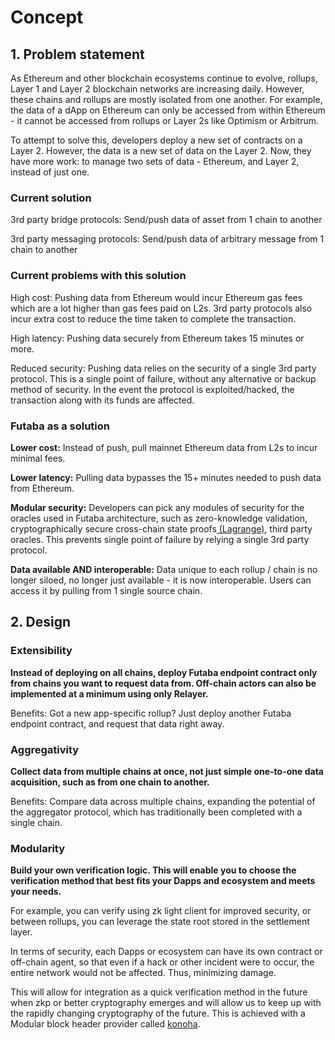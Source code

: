 # Concept

## 1. Problem statement

As Ethereum and other blockchain ecosystems continue to evolve, rollups, Layer 1 and Layer 2 blockchain networks are increasing daily. However, these chains and rollups are mostly isolated from one another. For example, the data of a dApp on Ethereum can only be accessed from within Ethereum - it cannot be accessed from rollups or Layer 2s like Optimism or Arbitrum.

To attempt to solve this, developers deploy a new set of contracts on a Layer 2. However, the data is a new set of data on the Layer 2. Now, they have more work: to manage two sets of data - Ethereum, and Layer 2, instead of just one.

### Current solution

3rd party bridge protocols: Send/push data of asset from 1 chain to another

3rd party messaging protocols: Send/push data of arbitrary message from 1 chain to another

### Current problems with this solution

High cost: Pushing data from Ethereum would incur Ethereum gas fees which are a lot higher than gas fees paid on L2s. 3rd party protocols also incur extra cost to reduce the time taken to complete the transaction.

High latency: Pushing data securely from Ethereum takes 15 minutes or more.

Reduced security: Pushing data relies on the security of a single 3rd party protocol. This is a single point of failure, without any alternative or backup method of security. In the event the protocol is exploited/hacked, the transaction along with its funds are affected.

### Futaba as a solution

**Lower cost:** Instead of push, pull mainnet Ethereum data from L2s to incur minimal fees.

**Lower latency:** Pulling data bypasses the 15+ minutes needed to push data from Ethereum.

**Modular security:** Developers can pick any modules of security for the oracles used in Futaba architecture, such as zero-knowledge validation, cryptographically secure cross-chain state proofs[ (Lagrange)](https://app.gitbook.com/o/Thz2mfuoktjdE6MeG8yW/s/sOs4pzHyvFKixViaeh5C/\~/changes/26/protocol/konoha/lagrange), third party oracles. This prevents single point of failure by relying a single 3rd party protocol.

**Data available AND interoperable:** Data unique to each rollup / chain is no longer siloed, no longer just available - it is now interoperable. Users can access it by pulling from 1 single source chain.



## 2. Design

### Extensibility

**Instead of deploying on all chains, deploy Futaba endpoint contract only from chains you want to request data from. Off-chain actors can also be implemented at a minimum using only Relayer.**

Benefits: Got a new app-specific rollup? Just deploy another Futaba endpoint contract, and request that data right away.&#x20;

### **Aggregativity**

**Collect data from multiple chains at once, not just simple one-to-one data acquisition, such as from one chain to another.**

Benefits: Compare data across multiple chains, expanding the potential of the aggregator protocol, which has traditionally been completed with a single chain.

### Modularity

**Build your own verification logic. This will enable you to choose the verification method that best fits your Dapps and ecosystem and meets your needs.**

For example, you can verify using zk light client for improved security, or between rollups, you can leverage the state root stored in the settlement layer.

In terms of security, each Dapps or ecosystem can have its own contract or off-chain agent, so that even if a hack or other incident were to occur, the entire network would not be affected. Thus, minimizing damage.

This will allow for integration as a quick verification method in the future when zkp or better cryptography emerges and will allow us to keep up with the rapidly changing cryptography of the future. This is achieved with a Modular block header provider called [konoha](../protocol/konoha/ "mention").
